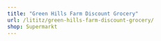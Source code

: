 ```yaml
---
title: "Green Hills Farm Discount Grocery"
url: /lititz/green-hills-farm-discount-grocery/
shop: Supermarkt
---
```

